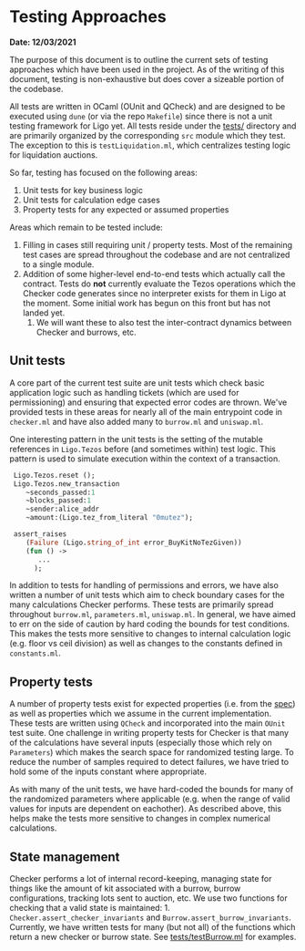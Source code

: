 # Testing Approaches

**Date: 12/03/2021**

The purpose of this document is to outline the current sets of testing
approaches which have been used in the project. As of the writing of this
document, testing is non-exhaustive but does cover a sizeable portion of the
codebase.

All tests are written in OCaml (OUnit and QCheck) and are designed to be
executed using `dune` (or via the repo `Makefile`) since there is not a unit
testing framework for Ligo yet. All tests reside under the [tests/](../tests)
directory and are primarily organized by the corresponding `src` module which
they test. The exception to this is `testLiquidation.ml`, which centralizes
testing logic for liquidation auctions.

So far, testing has focused on the following areas:
  1. Unit tests for key business logic
  1. Unit tests for calculation edge cases
  1. Property tests for any expected or assumed properties

Areas which remain to be tested include:

  1. Filling in cases still requiring unit / property tests. Most of the
     remaining test cases are spread throughout the codebase and are not
     centralized to a single module.
  1. Addition of some higher-level end-to-end tests which actually call the
     contract. Tests do **not** currently evaluate the Tezos operations which
     the Checker code generates since no interpreter exists for them in Ligo at
     the moment. Some initial work has begun on this front but has not landed
     yet.
     1. We will want these to also test the inter-contract dynamics between
        Checker and burrows, etc.

## Unit tests

A core part of the current test suite are unit tests which check basic
application logic such as handling tickets (which are used for
permissioning) and ensuring that expected error codes are thrown. We've provided
tests in these areas for nearly all of the main entrypoint code in `checker.ml`
and have also added many to `burrow.ml` and `uniswap.ml`.

One interesting pattern in the unit tests is the setting of the mutable
references in `Ligo.Tezos` before (and sometimes within) test logic. This
pattern is used to simulate execution within the context of a transaction.

```ocaml
 Ligo.Tezos.reset ();
 Ligo.Tezos.new_transaction
    ~seconds_passed:1
    ~blocks_passed:1
    ~sender:alice_addr
    ~amount:(Ligo.tez_from_literal "0mutez");

 assert_raises
    (Failure (Ligo.string_of_int error_BuyKitNoTezGiven))
    (fun () ->
       ...
      );
```

In addition to tests for handling of permissions and errors, we have also
written a number of unit tests which aim to check boundary cases for the many
calculations Checker performs. These tests are primarily spread throughout
`burrow.ml`, `parameters.ml`, `uniswap.ml`. In general, we have aimed to err on
the side of caution by hard coding the bounds for test conditions. This makes
the tests more sensitive to changes to internal calculation logic (e.g. floor vs
ceil division) as well as changes to the constants defined in `constants.ml`.

## Property tests

A number of property tests exist for expected properties (i.e. from the [spec](https://hackmd.io/teMO2x9PRRy1iTBtrSMBvA)) as
well as properties which we assume in the current implementation.  These tests
are written using `QCheck` and incorporated into the main `OUnit` test suite.
One challenge in writing property tests for Checker is that many of the
calculations have several inputs (especially those which rely on  `Parameters`)
which makes the search space for randomized testing large. To reduce the number
of samples required to detect failures, we have tried to hold some of the inputs
constant where appropriate.

As with many of the unit tests, we have hard-coded the bounds for many of
the randomized parameters where applicable (e.g. when the range of valid values
for inputs are dependent on eachother). As described above, this helps make the
tests more sensitive to changes in complex numerical calculations.

## State management

Checker performs a lot of internal record-keeping, managing state for things
like the amount of kit associated with a burrow, burrow configurations, tracking
lots sent to auction, etc. We use two functions for checking that a valid state
is maintained: 1. `Checker.assert_checker_invariants` and
`Burrow.assert_burrow_invariants`. Currently, we have written tests for many
(but not all) of the functions which return a new checker or burrow state. See
[tests/testBurrow.ml](../tests/testBurrow.ml) for examples.
